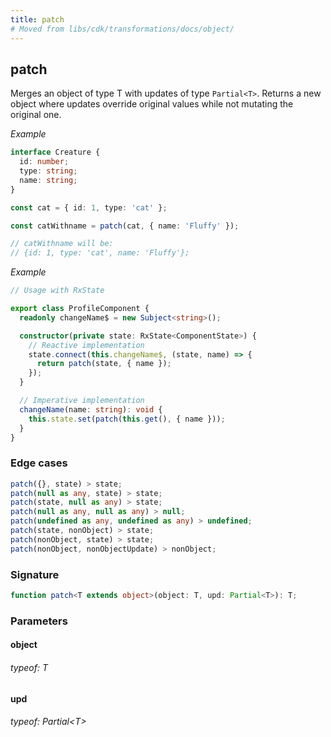 ```yaml
---
title: patch
# Moved from libs/cdk/transformations/docs/object/
---
```


## patch

Merges an object of type T with updates of type `Partial<T>`.
Returns a new object where updates override original values while not mutating the original one.

_Example_

```typescript
interface Creature {
  id: number;
  type: string;
  name: string;
}

const cat = { id: 1, type: 'cat' };

const catWithname = patch(cat, { name: 'Fluffy' });

// catWithname will be:
// {id: 1, type: 'cat', name: 'Fluffy'};
```

_Example_

```typescript
// Usage with RxState

export class ProfileComponent {
  readonly changeName$ = new Subject<string>();

  constructor(private state: RxState<ComponentState>) {
    // Reactive implementation
    state.connect(this.changeName$, (state, name) => {
      return patch(state, { name });
    });
  }

  // Imperative implementation
  changeName(name: string): void {
    this.state.set(patch(this.get(), { name }));
  }
}
```

### Edge cases

```typescript
patch({}, state) > state;
patch(null as any, state) > state;
patch(state, null as any) > state;
patch(null as any, null as any) > null;
patch(undefined as any, undefined as any) > undefined;
patch(state, nonObject) > state;
patch(nonObject, state) > state;
patch(nonObject, nonObjectUpdate) > nonObject;
```

### Signature

```typescript
function patch<T extends object>(object: T, upd: Partial<T>): T;
```

### Parameters

#### object

###### typeof: T

#### upd

###### typeof: Partial&#60;T&#62;
